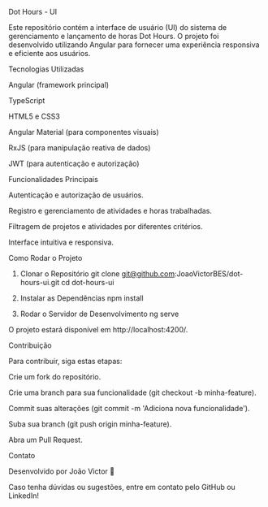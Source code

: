 Dot Hours - UI

Este repositório contém a interface de usuário (UI) do sistema de gerenciamento e lançamento de horas Dot Hours. O projeto foi desenvolvido utilizando Angular para fornecer uma experiência responsiva e eficiente aos usuários.

Tecnologias Utilizadas

Angular (framework principal)

TypeScript

HTML5 e CSS3

Angular Material (para componentes visuais)

RxJS (para manipulação reativa de dados)

JWT (para autenticação e autorização)

Funcionalidades Principais

Autenticação e autorização de usuários.

Registro e gerenciamento de atividades e horas trabalhadas.

Filtragem de projetos e atividades por diferentes critérios.

Interface intuitiva e responsiva.

Como Rodar o Projeto

1. Clonar o Repositório
   git clone git@github.com:JoaoVictorBES/dot-hours-ui.git
cd dot-hours-ui

2. Instalar as Dependências
    npm install

3. Rodar o Servidor de Desenvolvimento
   ng serve

O projeto estará disponível em http://localhost:4200/.

Contribuição

Para contribuir, siga estas etapas:

Crie um fork do repositório.

Crie uma branch para sua funcionalidade (git checkout -b minha-feature).

Commit suas alterações (git commit -m 'Adiciona nova funcionalidade').

Suba sua branch (git push origin minha-feature).

Abra um Pull Request.

Contato

Desenvolvido por João Victor 🚀

Caso tenha dúvidas ou sugestões, entre em contato pelo GitHub ou LinkedIn!
